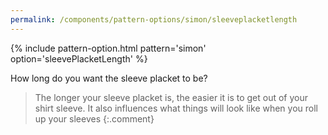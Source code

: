 ```yaml
---
permalink: /components/pattern-options/simon/sleeveplacketlength
---
```

{% include pattern-option.html pattern='simon' option='sleevePlacketLength' %}

How long do you want the sleeve placket to be?

> The longer your sleeve placket is, the easier it is to get out of your shirt sleeve. It also influences what things will look like when you roll up your sleeves
{:.comment}
